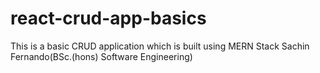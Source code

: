 # react-crud-app-basics
This is a basic CRUD application which is built using MERN Stack 
Sachin Fernando(BSc.(hons) Software Engineering)
